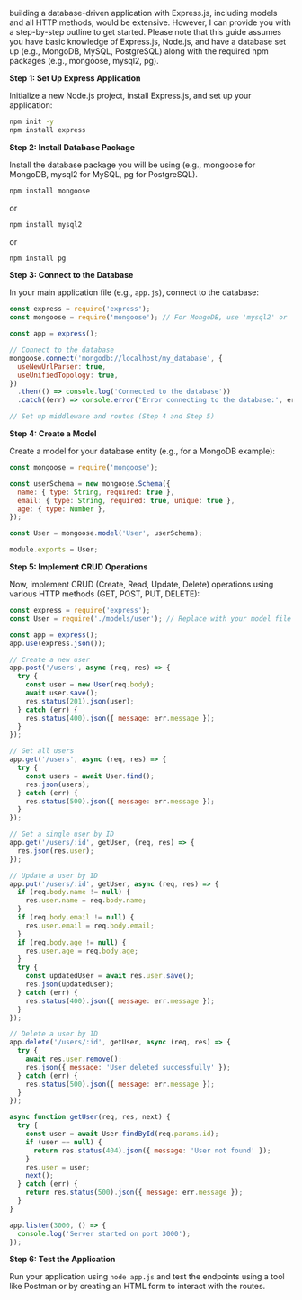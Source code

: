 building a database-driven application with Express.js, including models and all HTTP methods, would be extensive. However, I can provide you with a step-by-step outline to get started. Please note that this guide assumes you have basic knowledge of Express.js, Node.js, and have a database set up (e.g., MongoDB, MySQL, PostgreSQL) along with the required npm packages (e.g., mongoose, mysql2, pg).

**Step 1: Set Up Express Application**

Initialize a new Node.js project, install Express.js, and set up your application:

```bash
npm init -y
npm install express
```

**Step 2: Install Database Package**

Install the database package you will be using (e.g., mongoose for MongoDB, mysql2 for MySQL, pg for PostgreSQL).

```bash
npm install mongoose
```
or
```bash
npm install mysql2
```
or
```bash
npm install pg
```

**Step 3: Connect to the Database**

In your main application file (e.g., `app.js`), connect to the database:

```javascript
const express = require('express');
const mongoose = require('mongoose'); // For MongoDB, use 'mysql2' or 'pg' for other databases

const app = express();

// Connect to the database
mongoose.connect('mongodb://localhost/my_database', {
  useNewUrlParser: true,
  useUnifiedTopology: true,
})
  .then(() => console.log('Connected to the database'))
  .catch((err) => console.error('Error connecting to the database:', err));

// Set up middleware and routes (Step 4 and Step 5)
```

**Step 4: Create a Model**

Create a model for your database entity (e.g., for a MongoDB example):

```javascript
const mongoose = require('mongoose');

const userSchema = new mongoose.Schema({
  name: { type: String, required: true },
  email: { type: String, required: true, unique: true },
  age: { type: Number },
});

const User = mongoose.model('User', userSchema);

module.exports = User;
```

**Step 5: Implement CRUD Operations**

Now, implement CRUD (Create, Read, Update, Delete) operations using various HTTP methods (GET, POST, PUT, DELETE):

```javascript
const express = require('express');
const User = require('./models/user'); // Replace with your model file

const app = express();
app.use(express.json());

// Create a new user
app.post('/users', async (req, res) => {
  try {
    const user = new User(req.body);
    await user.save();
    res.status(201).json(user);
  } catch (err) {
    res.status(400).json({ message: err.message });
  }
});

// Get all users
app.get('/users', async (req, res) => {
  try {
    const users = await User.find();
    res.json(users);
  } catch (err) {
    res.status(500).json({ message: err.message });
  }
});

// Get a single user by ID
app.get('/users/:id', getUser, (req, res) => {
  res.json(res.user);
});

// Update a user by ID
app.put('/users/:id', getUser, async (req, res) => {
  if (req.body.name != null) {
    res.user.name = req.body.name;
  }
  if (req.body.email != null) {
    res.user.email = req.body.email;
  }
  if (req.body.age != null) {
    res.user.age = req.body.age;
  }
  try {
    const updatedUser = await res.user.save();
    res.json(updatedUser);
  } catch (err) {
    res.status(400).json({ message: err.message });
  }
});

// Delete a user by ID
app.delete('/users/:id', getUser, async (req, res) => {
  try {
    await res.user.remove();
    res.json({ message: 'User deleted successfully' });
  } catch (err) {
    res.status(500).json({ message: err.message });
  }
});

async function getUser(req, res, next) {
  try {
    const user = await User.findById(req.params.id);
    if (user == null) {
      return res.status(404).json({ message: 'User not found' });
    }
    res.user = user;
    next();
  } catch (err) {
    return res.status(500).json({ message: err.message });
  }
}

app.listen(3000, () => {
  console.log('Server started on port 3000');
});
```

**Step 6: Test the Application**

Run your application using `node app.js` and test the endpoints using a tool like Postman or by creating an HTML form to interact with the routes.

